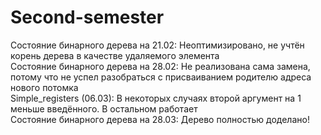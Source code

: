 # Second-semester
Состояние бинарного дерева на 21.02: Неоптимизировано, не учтён корень дерева в качестве удаляемого элемента  
Состояние бинарного дерева на 28.02: Не реализована сама замена, потому что не успел разобраться с присваиванием родителю адреса нового потомка  
Simple_registers (06.03): В некоторых случаях второй аргумент на 1 меньше введённого. В остальном работает  
Состояние бинарного дерева на 28.03: Дерево полностью доделано!  
